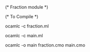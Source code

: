 (*  Fraction module  *)

(* To Compile *)

ocamlc -c fraction.ml

ocamlc -c main.ml

ocamlc -o main fraction.cmo main.cmo